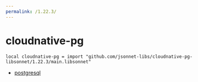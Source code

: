 ```yaml
---
permalink: /1.22.3/
---
```


# cloudnative-pg

```jsonnet
local cloudnative-pg = import "github.com/jsonnet-libs/cloudnative-pg-libsonnet/1.22.3/main.libsonnet"
```



* [postgresql](postgresql/index.md)